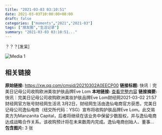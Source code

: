 ```yaml
---
title: "2021-03-03 03:10:51"
date: 2021-03-03T10:00:00+08:00
draft: false
categories: ["moments","2021","2021-03"]
tags: ["朋友圈","生活记录"]
summary: "2021-03-03 03:10:51..."
---
```


？？？[发呆]

![Media 1](/Moments/photos/2021-03-03/202103030310510.jpg)

## 相关链接

**原始链接:** https://xw.qq.com/cmsid/20210302A0EECP00
**链接标题:** 快讯｜完美日记母公司收购欧洲美妆护肤品牌Eve Lom
**本地链接:** [查看完整内容](/link_content/2021/03/2021-03-03/link_content/)
**链接摘要:** 快讯｜完美日记母公司收购欧洲美妆护肤品牌Eve Lom财经网2021-03-02 21:57财经网官方账号财经网生活讯 3月2日，财经网生活由逸仙电商官方获悉，完美日记母公司逸仙电商（纽交所代码：YSG）宣布将收购护肤品牌Eve Lom。此交易卖方为Manzanita Capital，后者将继续在该业务中保留少数股权，并与逸仙电商达成战略合作关系。该收购预计将在未来数周内完成。逸仙电商创始人、董事...
**包含图片:** 3 张

